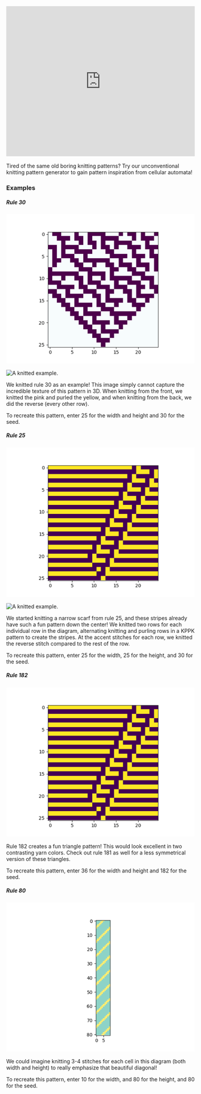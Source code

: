 <iframe height="400px" width="100%" src="https://replit.com/@kdmallen/blub?lite=1&outputonly=1" scrolling="no" frameborder="no" allowtransparency="true" allowfullscreen="true" sandbox="allow-forms allow-pointer-lock allow-popups allow-same-origin allow-scripts allow-modals"></iframe>

Tired of the same old boring knitting patterns? Try our unconventional knitting pattern generator to gain pattern inspiration from cellular automata!

### Examples

##### Rule 30

![Rule 30, 25x25 stitches](/examples/rule30.png)

![A knitted example.](/examples/rule30knitted.png)

We knitted rule 30 as an example! This image simply cannot capture the incredible texture of this pattern in 3D. When knitting from the front, we knitted the pink and purled the yellow, and when knitting from the back, we did the reverse (every other row).

To recreate this pattern, enter 25 for the width and height and 30 for the seed.

##### Rule 25

![Rule 25, 25x25 size](/examples/rule25.png)

![A knitted example.](/examples/rule25knitted.png)

We started knitting a narrow scarf from rule 25, and these stripes already have such a fun pattern down the center!
We knitted two rows for each individual row in the diagram, alternating knitting and purling rows in a KPPK pattern to create the stripes. At the accent stitches for each row, we knitted the reverse stitch compared to the rest of the row.

To recreate this pattern, enter 25 for the width, 25 for the height, and 30 for the seed.

##### Rule 182

![Rule 182, 36x36 size](/examples/rule25.png)

Rule 182 creates a fun triangle pattern! This would look excellent in two contrasting yarn colors. Check out rule 181 as well for a less symmetrical version of these triangles.

To recreate this pattern, enter 36 for the width and height and 182 for the seed.


##### Rule 80

![Rule 80, 10x80 size](/examples/rule80.png)

We could imagine knitting 3-4 stitches for each cell in this diagram (both width and height) to really emphasize that beautiful diagonal!

To recreate this pattern, enter 10 for the width, and 80 for the height, and 80 for the seed.
